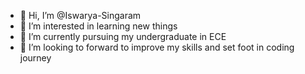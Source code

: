 - 👋 Hi, I’m @Iswarya-Singaram
- 👀 I’m interested in learning new things
- 🌱 I’m currently pursuing my undergraduate in ECE
- 💞️ I’m looking to forward to improve my skills and set foot in coding journey
  

<!---
Iswarya-Singaram/Iswarya-Singaram is a ✨ special ✨ repository because its `README.md` (this file) appears on your GitHub profile.
You can click the Preview link to take a look at your changes.
--->
